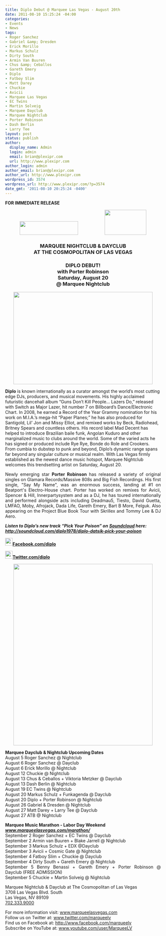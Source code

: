 ```yaml
---
title: Diplo Debut @ Marquee Las Vegas - August 20th
date: 2011-08-10 15:25:24 -04:00
categories:
- Events
- News
tags:
- Roger Sanchez
- Gabriel &amp; Dresden
- Erick Morillo
- Markus Schulz
- Dirty South
- Armin Van Buuren
- Chus &amp; Ceballos
- Gareth Emery
- Diplo
- Fatboy Slim
- Matt Darey
- Chuckie
- Avicii
- Marquee Las Vegas
- EC Twins
- Martin Solveig
- Marquee Dayclub
- Marquee Nightclub
- Porter Robinson
- Dash Berlin
- Larry Tee
layout: post
status: publish
author:
  display_name: Admin
  login: admin
  email: brian@plexipr.com
  url: http://www.plexipr.com
author_login: admin
author_email: brian@plexipr.com
author_url: http://www.plexipr.com
wordpress_id: 3574
wordpress_url: http://www.plexipr.com/?p=3574
date_gmt: '2011-08-10 20:25:24 -0400'
---
```


<p><strong>FOR IMMEDIATE RELEASE</strong></p>
<div align="center"><strong><img src="http://img2.ymlp106.com/plexipr_marqueesig.jpg" alt="" width="189" height="44" />                          <img src="http://img2.ymlp106.com/plexipr_TheCosmopolitan.png" alt="" width="135" height="81" /></strong></div>
<div>
<h3 align="center"><strong><strong>MARQUEE NIGHTCLUB &amp; DAYCLUB<br />
</strong></strong><strong><strong>AT THE COSMOPOLITAN OF LAS VEGAS</strong></strong></h3>
<div align="center">
<div align="center">
<div align="center">
<div>
<div align="center">
<h3 align="center"><strong>DIPLO DEBUT!<br />
with Porter Robinson<br />
Saturday, August 20<br />
@ Marquee Nightclub</strong></h3>
</div>
</div>
</div>
</div>
<div align="center"><a href="http://www.plexipr.com/wp-content/uploads/2011/08/plexipr_DiploDSC2579_450w.jpg"><img class="aligncenter size-full wp-image-3575" title="plexipr_DiploDSC2579_450w" src="http://www.plexipr.com/wp-content/uploads/2011/08/plexipr_DiploDSC2579_450w.jpg" alt="" width="450" height="299" /></a></div>
</div>
<div>
<div>
<div>
<div>
<div>
<div>
<div>
<div>
<div>
<div>
<p><strong>Diplo</strong> is known internationally as a curator amongst the world’s most cutting edge DJs, producers, and musical movements. His highly acclaimed futuristic dancehall album “Guns Don’t Kill People… Lazers Do,” released with Switch as Major Lazer, hit number 7 on Billboard’s Dance/Electronic Chart. In 2008, he earned a Record of the Year Grammy nomination for his work on M.I.A.’s mega-hit “Paper Planes;” he has also produced for Santigold, Lil’ Jon and Missy Elliot, and remixed works by Beck, Radiohead, Britney Spears and countless others. His record label Mad Decent has helped to introduce Brazilian baile funk, Angolan Kuduro and other marginalized music to clubs around the world. Some of the varied acts he has signed or produced include Rye Rye, Bonde do Role and Crookers. From cumbia to dubstep to punk and beyond, Diplo’s dynamic range spans far beyond any singular culture or musical realm. With Las Vegas firmly established as the newest dance music hotspot, Marquee Nightclub welcomes this trendsetting artist on Saturday, August 20.</p>
<div>
<p style="text-align: justify;">Newly emerging star <strong>Porter Robinson</strong> has released a variety of original singles on Glamara Records/Massive 808s and Big Fish Recordings. His first single, "Say My Name", was an enormous success, landing at #1 on Beatport's Electro-House chart. Porter has worked on remixes for Avicii, Spencer &amp; Hill, Innerpartysystem and as a DJ, he has toured internationally and performed alongside acts including Deadmau5, Tiesto, David Guetta, LMFAO, Moby, Afrojack, Dada Life, Gareth Emery, Bart B More, Felguk. Also appearing on the Project Blue Book Tour with Skrillex and Tommy Lee &amp; DJ Aero.</p>
<p style="text-align: justify;"><em><strong>Listen to Diplo’s new track “Pick Your Poison” on</strong></em> <em><strong><a href="http://t.ymlp106.com/uububataushwaxamjyaraqmse/click.php" target="_blank">Soundcloud</a> here:<a href="http://t.ymlp106.com/uububataushwaxamjyaraqmse/click.php" target="_blank"><br />
http://soundcloud.com/<wbr>diplo1978/diplo-datsik-pick-<wbr>your-poison</wbr></wbr></a><br />
</strong></em></p>
</div>
<p style="text-align: justify;"><strong><a href="http://t.ymlp106.com/uubuhaiaushwaaamjyaoaqmse/click.php" target="_blank"><img src="http://img2.ymlp106.com/plexipr_facebook.gif" alt="" width="24" height="25" />Facebook.com/diplo</a></strong></p>
<p style="text-align: justify;"><a href="http://t.ymlp106.com/uubuhaiaushwaaamjyaoaqmse/click.php" target="_blank"><strong><img src="http://img2.ymlp106.com/plexipr_twitter.gif" alt="" width="24" height="25" border="0" /></strong></a><a href="http://t.ymlp106.com/uubuwacaushwaxamjyataqmse/click.php" target="_blank"><strong>Twitter.com/diplo</strong></a></p>
<div style="text-align: center;"><strong><a href="http://www.plexipr.com/wp-content/uploads/2011/08/Diplo_Aug20_proof_450w.jpg"><img class="aligncenter size-full wp-image-3576" title="Diplo_Aug20_proof_450w" src="http://www.plexipr.com/wp-content/uploads/2011/08/Diplo_Aug20_proof_450w.jpg" alt="" width="450" height="588" /></a><br />
</strong></div>
</div>
<p style="text-align: justify;"><strong>Marquee Dayclub &amp; Nightclub Upcoming Dates</strong><br />
August 5 Roger Sanchez @ Nightclub<br />
August 6 Roger Sanchez @ Dayclub<br />
August 6 Erick Morillo @ Nightclub<br />
August 12 Chuckie @ Nightclub<br />
August 13 Chus &amp; Ceballos + Viktoria Metzker @ Dayclub<br />
August 13 Dash Berlin @ Nightclub<br />
August 19 EC Twins @ Nightclub<br />
August 20 Markus Schulz + Funkagenda @ Dayclub<br />
August 20 Diplo + Porter Robinson @ Nightclub<br />
August 26 Gabriel &amp; Dresden @ Nightclub<br />
August 27 Matt Darey + Larry Tee @ Dayclub<br />
August 27 ATB @ Nightclub</p>
<p style="text-align: justify;"><strong>Marquee Music Marathon - Labor Day Weekend</strong><em><strong><a href="http://t.ymlp106.com/uubuqazaushwagamjyalaqmse/click.php" target="_blank"><br />
www.marqueelasvegas.com/<wbr>marathon/</wbr></a></strong></em><br />
September 2 Roger Sanchez + EC Twins @ Dayclub<br />
September 2 Armin van Buuren + Blake Jarrell @ Nightclub<br />
September 3 Markus Schulz + EDX @Dayclub<br />
September 3 Avicii + Cosmic Gate @ Nightclub<br />
September 4 Fatboy Slim + Chuckie @ Dayclub<br />
September 4 Dirty South + Gareth Emery @ Nightclub<br />
September 5 Benny Benassi + Gareth Emery + Porter Robinson @ Dayclub (FREE ADMISSION)<br />
September 5 Chuckie + Martin Solveig @ Nightclub</p>
<p style="text-align: justify;">Marquee Nightclub &amp; Dayclub at The Cosmopolitan of Las Vegas<br />
3708 Las Vegas Blvd. South<br />
Las Vegas, NV 89109<a href="tel:702.333.9000" target="_blank"><br />
702.333.9000</a></p>
</div>
</div>
</div>
</div>
</div>
</div>
</div>
</div>
<p style="text-align: justify;">For more information visit: <a href="http://t.ymlp106.com/uubuyafaushwavamjyadaqmse/click.php" target="_blank">www.marqueelasvegas.com</a><br />
Follow us on Twitter at: <a href="http://t.ymlp106.com/uubesaraushwatamjyavaqmse/click.php" target="_blank">www.twitter.com/marqueelv</a><br />
Find us on Facebook at: <a href="http://t.ymlp106.com/uubeuavaushwadamjyaxaqmse/click.php" target="_blank">http://www.facebook.com/<wbr>marqueelv</wbr></a><br />
Subscribe on YouTube at: <a href="http://t.ymlp106.com/uubeeakaushwaoamjyaraqmse/click.php" target="_blank">www.youtube.com/user/<wbr>MarqueeLV</wbr></a></p>
</div>
</div>
